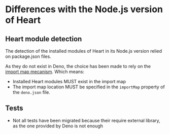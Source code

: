 # Differences with the Node.js version of Heart

## Heart module detection

The detection of the installed modules of Heart in its Node.js version relied on
package.json files.

As they do not exist in Deno, the choice has been made to rely on the [import
map mecanism](https://deno.land/manual/linking_to_external_code/import_maps). Which means:

- Installed Heart modules MUST exist in the import map
- The import map location MUST be specified in the `importMap` property of the
  `deno.json` file.

## Tests

- Not all tests have been migrated because their require external library, as
  the one provided by Deno is not enough
